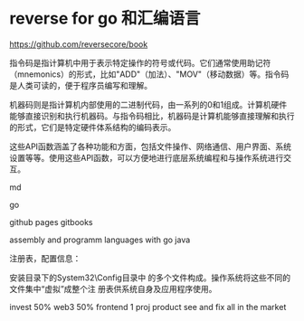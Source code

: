 # reverse for go 和汇编语言

https://github.com/reversecore/book

指令码是指计算机中用于表示特定操作的符号或代码。它们通常使用助记符（mnemonics）的形式，比如"ADD"（加法）、"MOV"（移动数据）等。指令码是人类可读的，便于程序员编写和理解。

机器码则是指计算机内部使用的二进制代码，由一系列的0和1组成。计算机硬件能够直接识别和执行机器码。与指令码相比，机器码是计算机能够直接理解和执行的形式，它们是特定硬件体系结构的编码表示。


这些API函数涵盖了各种功能和方面，包括文件操作、网络通信、用户界面、系统设置等等。使用这些API函数，可以方便地进行底层系统编程和与操作系统进行交互。





md

go

github pages
 gitbooks



assembly and programm languages with go java 

注册表，配置信息：


安装目录下的System32\Config目录中
的多个文件构成。操作系统将这些不同的文件集中“虚拟”成整个注
册表供系统自身及应用程序使用。



invest 50%
web3 50%
frontend  1 proj
product see and fix all in the market

